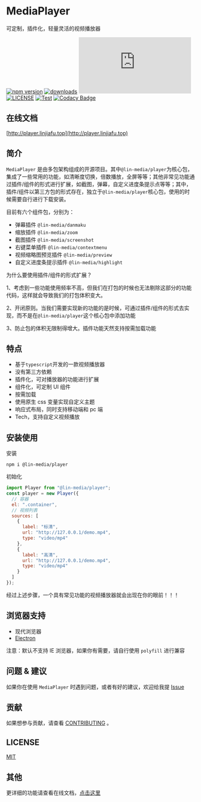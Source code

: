# MediaPlayer

可定制，插件化，轻量灵活的视频播放器

[![npm version](https://img.shields.io/npm/v/@lin-media/player.svg)](https://www.npmjs.org/package/@lin-media/player)
[![downloads](http://img.shields.io/npm/dm/@lin-media/player.svg)](https://npmcharts.com/compare/@lin-media/player?minimal=true)
[![gzip size](http://img.badgesize.io/https://unpkg.com/@lin-media/player/dist/index.js?compression=gzip&label=gzip%20size:%20JS)](http://img.badgesize.io/https://unpkg.com/@lin-media/player/dist/index.js?compression=gzip&label=gzip%20size:%20JS)
[![LICENSE](https://img.shields.io/badge/License-MIT-yellow.svg)](https://github.com/c10342/media-player/blob/main/LICENSE)
[![Test](https://github.com/c10342/media-player/actions/workflows/test.yml/badge.svg?branch=main)](https://github.com/c10342/media-player/actions/workflows/test.yml)
[![Codacy Badge](https://app.codacy.com/project/badge/Grade/5447a8ea758644ccbf7377e1a8288368)](https://www.codacy.com/gh/c10342/media-player/dashboard?utm_source=github.com&utm_medium=referral&utm_content=c10342/media-player&utm_campaign=Badge_Grade)

## 在线文档

[http://player.linjiafu.top](http://player.linjiafu.top)

## 简介

`MediaPlayer` 是由多包架构组成的开源项目。其中`@lin-media/player`为核心包，集成了一些常用的功能，如清晰度切换，倍数播放，全屏等等；其他非常见功能通过插件/组件的形式进行扩展，如截图，弹幕，自定义进度条提示点等等；其中，插件/组件以第三方包的形式存在，独立于`@lin-media/player`核心包，使用的时候需要自行进行下载安装。

目前有六个组件包，分别为：

- 弹幕插件 `@lin-media/danmaku`
- 缩放插件 `@lin-media/zoom`
- 截图插件 `@lin-media/screenshot`
- 右键菜单插件 `@lin-media/contextmenu`
- 视频缩略图预览插件 `@lin-media/preview`
- 自定义进度条提示插件 `@lin-media/highlight`

为什么要使用插件/组件的形式扩展？

1、考虑到一些功能使用频率不高，但我们在打包的时候也无法剔除这部分的功能代码，这样就会导致我们的打包体积变大。

2、开闭原则。当我们需要实现新的功能的是时候，可通过插件/组件的形式去实现，而不是在`@lin-media/player`这个核心包中添加功能

3、防止包的体积无限制得增大。插件功能天然支持按需加载功能

## 特点

- 基于`typescript`开发的一款视频播放器
- 没有第三方依赖
- 插件化，可对播放器的功能进行扩展
- 组件化，可定制 UI 组件
- 按需加载
- 使用原生 css 变量实现自定义主题
- 响应式布局，同时支持移动端和 pc 端
- Tech，支持自定义视频播放

## 安装使用

安装

```
npm i @lin-media/player
```

初始化

```javascript
import Player from "@lin-media/player";
const player = new Player({
  // 容器
  el: ".container",
  // 视频列表
  sources: [
    {
      label: "标清",
      url: "http://127.0.0.1/demo.mp4",
      type: "video/mp4"
    },
    {
      label: "高清",
      url: "http://127.0.0.1/demo.mp4",
      type: "video/mp4"
    }
  ]
});
```

经过上述步骤，一个具有常见功能的视频播放器就会出现在你的眼前！！！

## 浏览器支持

- 现代浏览器
- [Electron](http://electron.atom.io/)

注意：默认不支持 IE 浏览器，如果你有需要，请自行使用 `polyfill` 进行兼容

## 问题 & 建议

如果你在使用 `MediaPlayer` 时遇到问题，或者有好的建议，欢迎给我提 [Issue](https://github.com/c10342/media-player/issues/new/choose)

## 贡献

如果想参与贡献，请查看 [CONTRIBUTING](https://github.com/c10342/media-player/blob/main/CONTRIBUTING.md) 。

## LICENSE

[MIT](LICENSE)

## 其他

更详细的功能请查看在线文档，[点击这里](http://player.linjiafu.top)
